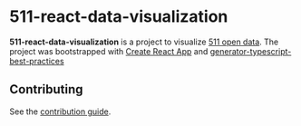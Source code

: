 # 511-react-data-visualization

**511-react-data-visualization** is a project to visualize
[511 open data](https://511.org/open-data/traffic). The project was bootstrapped
with [Create React App](https://github.com/facebook/create-react-app) and
[generator-typescript-best-practices](https://github.com/johanbook/generator-typescript-best-practices)

## Contributing

See the [contribution guide](./CONTRIBUTING.md).
